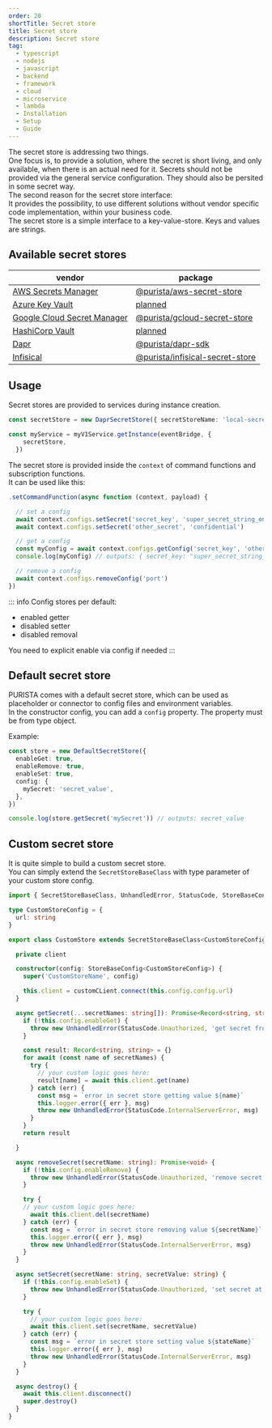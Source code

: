 ```yaml
---
order: 20
shortTitle: Secret store
title: Secret store
description: Secret store
tag:
  - typescript
  - nodejs
  - javascript
  - backend
  - framework
  - cloud
  - microservice
  - lambda
  - Installation
  - Setup
  - Guide
---
```



The secret store is addressing two things.  
One focus is, to provide a solution, where the secret is short living, and only available, when there is an actual need for it. Secrets should not be provided via the general service configuration. They should also be persited in some secret way.  
The second reason for the secret store interface:  
It provides the possibility, to use different solutions without vendor specific code implementation, within your business code.  
The secret store is a simple interface to a key-value-store. Keys and values are strings.

## Available secret stores

| vendor                                                                    | package   |
|---                                                                        |---        |
| [AWS Secrets Manager](https://aws.amazon.com/secrets-manager)             | [@purista/aws-secret-store](../../../api/modules/purista_aws_secret_store.md)       |
| [Azure Key Vault](https://azure.microsoft.com/en-us/products/key-vault)   | [planned](https://github.com/sebastianwessel/purista/issues/107)      |
| [Google Cloud Secret Manager](https://cloud.google.com/secret-manager)    | [@purista/gcloud-secret-store](../../../api/modules/purista_gcloud_secret_store.md)     |
| [HashiCorp Vault](https://www.vaultproject.io)                            | [planned](https://github.com/sebastianwessel/purista/issues/109)      |
| [Dapr](https://dapr.io)       | [@purista/dapr-sdk](../../7._deployment/4_dapr.md) |
| [Infisical](https://infisical.com)       | [@purista/infisical-secret-store](../../../api/modules/purista_infisical_secret_store.md)|

## Usage

Secret stores are provided to services during instance creation.

```typescript
const secretStore = new DaprSecretStore({ secretStoreName: 'local-secret-store' })

const myService = myV1Service.getInstance(eventBridge, {
    secretStore,
  })
```

The secret store is provided inside the `context` of command functions and subscription functions.  
It can be used like this:

```typescript
.setCommandFunction(async function (context, payload) {

  // set a config
  await context.configs.setSecret('secret_key', 'super_secret_string_only')
  await context.configs.setSecret('other_secret', 'confidential')

  // get a config
  const myConfig = await context.configs.getConfig('secret_key', 'other_secret')
  console.log(myConfig) // outputs: { secret_key: "super_secret_string_only", other_secret: "confidential" }

  // remove a config
  await context.configs.removeConfig('port')
})
```

::: info
Config stores per default:  

- enabled getter
- disabled setter
- disabled removal

You need to explicit enable via config if needed
:::

## Default secret store

PURISTA comes with a default secret store, which can be used as placeholder or connector to config files and environment variables.  
In the constructor config, you can add a `config` property. The property must be from type object.  

Example:

```typescript
const store = new DefaultSecretStore({
  enableGet: true,
  enableRemove: true,
  enableSet: true,
  config: {
    mySecret: 'secret_value',
  },
})

console.log(store.getSecret('mySecret')) // outputs: secret_value
```

## Custom secret store

It is quite simple to build a custom secret store.  
You can simply extend the `SecretStoreBaseClass` with type parameter of your custom store config.

```typescript
import { SecretStoreBaseClass, UnhandledError, StatusCode, StoreBaseConfig } from '@purista/core'

type CustomStoreConfig = {
  url: string
}

export class CustomStore extends SecretStoreBaseClass<CustomStoreConfig> {

  private client

  constructor(config: StoreBaseConfig<CustomStoreConfig>) {
    super('CustomStoreName', config)

    this.client = customCLient.connect(this.config.config.url)
  }

  async getSecret(...secretNames: string[]): Promise<Record<string, string>> {
    if (!this.config.enableGet) {
      throw new UnhandledError(StatusCode.Unauthorized, 'get secret from store is disabled by config')
    }

    const result: Record<string, string> = {}
    for await (const name of secretNames) {
      try {
        // your custom logic goes here:
        result[name] = await this.client.get(name)
      } catch (err) {
        const msg = `error in secret store getting value ${name}`
        this.logger.error({ err }, msg)
        throw new UnhandledError(StatusCode.InternalServerError, msg)
      }
    }
    return result

  }

  async removeSecret(secretName: string): Promise<void> {
    if (!this.config.enableRemove) {
      throw new UnhandledError(StatusCode.Unauthorized, 'remove secret from store is disabled by config')
    }

    try {
    // your custom logic goes here:
      await this.client.del(secretName)
    } catch (err) {
      const msg = `error in secret store removing value ${secretName}`
      this.logger.error({ err }, msg)
      throw new UnhandledError(StatusCode.InternalServerError, msg)
    }
  }

  async setSecret(secretName: string, secretValue: string) {
    if (!this.config.enableSet) {
      throw new UnhandledError(StatusCode.Unauthorized, 'set secret at store is disabled by config')
    }

    try {
      // your custom logic goes here:
      await this.client.set(secretName, secretValue)
    } catch (err) {
      const msg = `error in secret store setting value ${stateName}`
      this.logger.error({ err }, msg)
      throw new UnhandledError(StatusCode.InternalServerError, msg)
    }
  }

  async destroy() {
    await this.client.disconnect()
    super.destroy()
  }
}
```
